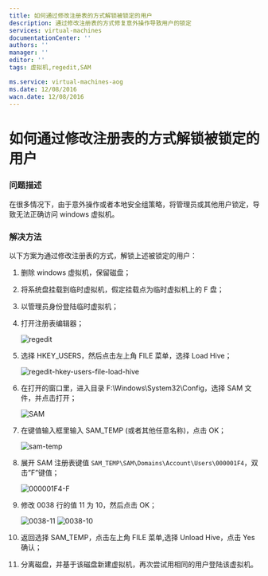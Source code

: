 ```yaml
---
title: 如何通过修改注册表的方式解锁被锁定的用户
description: 通过修改注册表的方式修复意外操作导致用户的锁定
services: virtual-machines
documentationCenter: ''
authors: ''
manager: ''
editor: ''
tags: 虚拟机,regedit,SAM

ms.service: virtual-machines-aog
ms.date: 12/08/2016
wacn.date: 12/08/2016
---
```


# 如何通过修改注册表的方式解锁被锁定的用户 #

### 问题描述 ###

在很多情况下，由于意外操作或者本地安全组策略，将管理员或其他用户锁定，导致无法正确访问 windows 虚拟机。

### 解决方法 ###

以下方案为通过修改注册表的方式，解锁上述被锁定的用户：

1. 删除 windows 虚拟机，保留磁盘；
2. 将系统盘挂载到临时虚拟机，假定挂载点为临时虚拟机上的 F 盘；
3. 以管理员身份登陆临时虚拟机；
4. 打开注册表编辑器；

    ![regedit](./media/aog-virtual-machines-qa-regedit-modification-unlock-user/regedit.png)

6. 选择 HKEY_USERS，然后点击左上角 FILE 菜单，选择 Load Hive；

    ![regedit-hkey-users-file-load-hive](./media/aog-virtual-machines-qa-regedit-modification-unlock-user/regedit-hkey-users-file-load-hive.png)

8. 在打开的窗口里，进入目录 F:\Windows\System32\Config，选择 SAM 文件，并点击打开；

    ![SAM](./media/aog-virtual-machines-qa-regedit-modification-unlock-user/SAM.png)

10. 在键值输入框里输入 SAM_TEMP (或者其他任意名称)，点击 OK；

    ![sam-temp](./media/aog-virtual-machines-qa-regedit-modification-unlock-user/sam-temp.png)

12. 展开 SAM 注册表键值 `SAM_TEMP\SAM\Domains\Account\Users\000001F4`，双击”F”键值；

    ![000001F4-F](./media/aog-virtual-machines-qa-regedit-modification-unlock-user/000001F4-F.png)

14. 修改 0038 行的值 11 为 10，然后点击 OK；

    ![0038-11](./media/aog-virtual-machines-qa-regedit-modification-unlock-user/0038-11.png)
    ![0038-10](./media/aog-virtual-machines-qa-regedit-modification-unlock-user/0038-10.png)

16. 返回选择 SAM_TEMP，点击左上角 FILE 菜单,选择 Unload Hive，点击 Yes 确认；
17. 分离磁盘，并基于该磁盘新建虚拟机，再次尝试用相同的用户登陆该虚拟机。